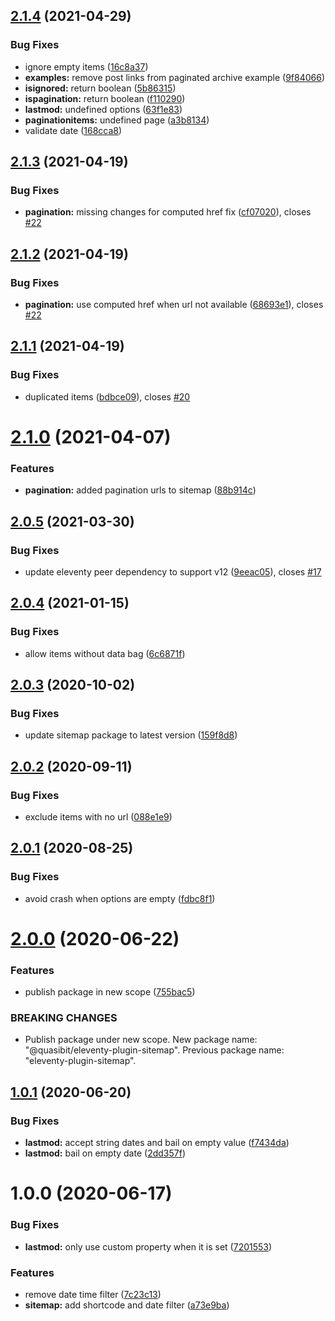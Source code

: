 ## [2.1.4](https://github.com/quasibit/eleventy-plugin-sitemap/compare/v2.1.3...v2.1.4) (2021-04-29)


### Bug Fixes

* ignore empty items ([16c8a37](https://github.com/quasibit/eleventy-plugin-sitemap/commit/16c8a37fec87a64a294460dba24b8ae70ff2b85b))
* **examples:** remove post links from paginated archive example ([9f84066](https://github.com/quasibit/eleventy-plugin-sitemap/commit/9f840662a93a37466b9a754022a49606dface986))
* **isignored:** return boolean ([5b86315](https://github.com/quasibit/eleventy-plugin-sitemap/commit/5b86315f725fcda6140145d0b6169dedefbd7f5c))
* **ispagination:** return boolean ([f110290](https://github.com/quasibit/eleventy-plugin-sitemap/commit/f110290cea4272da511dd6ba7c08aadc213123b8))
* **lastmod:** undefined options ([63f1e83](https://github.com/quasibit/eleventy-plugin-sitemap/commit/63f1e83b3020bc65787e453c7f68440ff38258ee))
* **paginationitems:** undefined page ([a3b8134](https://github.com/quasibit/eleventy-plugin-sitemap/commit/a3b8134d854dfdd3f0be84f314a5c5f7d2efc7b7))
* validate date ([168cca8](https://github.com/quasibit/eleventy-plugin-sitemap/commit/168cca81a3b917e1417043818c2f3a11ec3d6af4))

## [2.1.3](https://github.com/quasibit/eleventy-plugin-sitemap/compare/v2.1.2...v2.1.3) (2021-04-19)


### Bug Fixes

* **pagination:** missing changes for computed href fix ([cf07020](https://github.com/quasibit/eleventy-plugin-sitemap/commit/cf070204211880e27e1f012410bfa99093ac8acf)), closes [#22](https://github.com/quasibit/eleventy-plugin-sitemap/issues/22)

## [2.1.2](https://github.com/quasibit/eleventy-plugin-sitemap/compare/v2.1.1...v2.1.2) (2021-04-19)


### Bug Fixes

* **pagination:** use computed href when url not available ([68693e1](https://github.com/quasibit/eleventy-plugin-sitemap/commit/68693e185ad4e0a060fcdbacf2a9f65e9bae439a)), closes [#22](https://github.com/quasibit/eleventy-plugin-sitemap/issues/22)

## [2.1.1](https://github.com/quasibit/eleventy-plugin-sitemap/compare/v2.1.0...v2.1.1) (2021-04-19)


### Bug Fixes

* duplicated items ([bdbce09](https://github.com/quasibit/eleventy-plugin-sitemap/commit/bdbce09bd7dc297cff7cd4e49aaa9a70e5cf3a6e)), closes [#20](https://github.com/quasibit/eleventy-plugin-sitemap/issues/20)

# [2.1.0](https://github.com/quasibit/eleventy-plugin-sitemap/compare/v2.0.5...v2.1.0) (2021-04-07)


### Features

* **pagination:** added pagination urls to sitemap ([88b914c](https://github.com/quasibit/eleventy-plugin-sitemap/commit/88b914cd8d702271681956e52ebeb2bdfbdce0ee))

## [2.0.5](https://github.com/quasibit/eleventy-plugin-sitemap/compare/v2.0.4...v2.0.5) (2021-03-30)


### Bug Fixes

* update eleventy peer dependency to support v12 ([9eeac05](https://github.com/quasibit/eleventy-plugin-sitemap/commit/9eeac05561a1fc2ea0d7bd7e44f999ef541dcd0d)), closes [#17](https://github.com/quasibit/eleventy-plugin-sitemap/issues/17)

## [2.0.4](https://github.com/quasibit/eleventy-plugin-sitemap/compare/v2.0.3...v2.0.4) (2021-01-15)


### Bug Fixes

* allow items without data bag ([6c6871f](https://github.com/quasibit/eleventy-plugin-sitemap/commit/6c6871fb4f122aed36e5f22c0d06595501101083))

## [2.0.3](https://github.com/quasibit/eleventy-plugin-sitemap/compare/v2.0.2...v2.0.3) (2020-10-02)


### Bug Fixes

* update sitemap package to latest version ([159f8d8](https://github.com/quasibit/eleventy-plugin-sitemap/commit/159f8d838c7ff77dbcfc0a45e5cd858638062b7c))

## [2.0.2](https://github.com/quasibit/eleventy-plugin-sitemap/compare/v2.0.1...v2.0.2) (2020-09-11)


### Bug Fixes

* exclude items with no url ([088e1e9](https://github.com/quasibit/eleventy-plugin-sitemap/commit/088e1e9a53a2983300f6ad18a672409c31947f67))

## [2.0.1](https://github.com/quasibit/eleventy-plugin-sitemap/compare/v2.0.0...v2.0.1) (2020-08-25)


### Bug Fixes

* avoid crash when options are empty ([fdbc8f1](https://github.com/quasibit/eleventy-plugin-sitemap/commit/fdbc8f164cf5532e7b2484c563525b9a98ddaadf))

# [2.0.0](https://github.com/quasibit/eleventy-plugin-sitemap/compare/v1.0.1...v2.0.0) (2020-06-22)


### Features

* publish package in new scope ([755bac5](https://github.com/quasibit/eleventy-plugin-sitemap/commit/755bac56bd7ccca7fb2f2666ee84444caba4c0cf))


### BREAKING CHANGES

* Publish package under new scope. New package name: "@quasibit/eleventy-plugin-sitemap". Previous package name: "eleventy-plugin-sitemap".

## [1.0.1](https://github.com/quasibit/eleventy-plugin-sitemap/compare/v1.0.0...v1.0.1) (2020-06-20)


### Bug Fixes

* **lastmod:** accept string dates and bail on empty value ([f7434da](https://github.com/quasibit/eleventy-plugin-sitemap/commit/f7434dadb534e32728f8ab28d66b063948ab6dff))
* **lastmod:** bail on empty date ([2dd357f](https://github.com/quasibit/eleventy-plugin-sitemap/commit/2dd357f2d4b65b7bc87826dfb0182d5b6b1afbdc))

# 1.0.0 (2020-06-17)


### Bug Fixes

* **lastmod:** only use custom property when it is set ([7201553](https://github.com/quasibit/eleventy-plugin-sitemap/commit/7201553738df784cf77032d1038a1f451efa05e8))


### Features

* remove date time filter ([7c23c13](https://github.com/quasibit/eleventy-plugin-sitemap/commit/7c23c13b92cd22af2d2f555ac0e72afef37c4397))
* **sitemap:** add shortcode and date filter ([a73e9ba](https://github.com/quasibit/eleventy-plugin-sitemap/commit/a73e9bab68f189db9b0f853f45f41e462668b44b))
